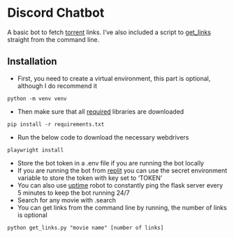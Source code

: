 # Discord Chatbot

A basic bot to fetch [torrent](https://piratebayorg.net/) links. I’ve also included a script to [get_links](https://github.com/Jobin-Nelson/discord_chatbot/blob/main/get_links.py) straight from the command line. 

## Installation

- First, you need to create a virtual environment, this part is optional, although I do recommend it

```
python -m venv venv
```

- Then make sure that all [required](https://github.com/Jobin-Nelson/discord_chatbot/blob/main/requirements.txt) libraries are downloaded

```
pip install -r requirements.txt
```

- Run the below code to download the necessary webdrivers

```
playwright install
```

- Store the bot token in a .env file if you are running the bot locally
- If you are running the bot from [replit](https://replit.com/) you can use the secret environment variable to store the token with key set to ‘TOKEN’
- You can also use [uptime](https://uptimerobot.com/) robot to constantly ping the flask server every 5 minutes to keep the bot running 24/7
- Search for any movie with .search
- You can get links from the command line by running, the number of links is optional

```
python get_links.py "movie name" [number of links]
```